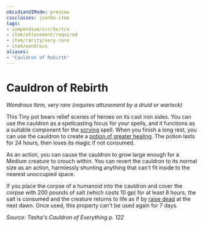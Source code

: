 ```yaml
---
obsidianUIMode: preview
cssclasses: json5e-item
tags:
- compendium/src/5e/tce
- item/attunement/required
- item/rarity/very-rare
- item/wondrous
aliases: 
- "Cauldron of Rebirth"
---
```

# Cauldron of Rebirth
*Wondrous Item, very rare (requires attunement by a druid or warlock)*  


This Tiny pot bears relief scenes of heroes on its cast iron sides. You can use the cauldron as a spellcasting focus for your spells, and it functions as a suitable component for the [scrying](/Systems/5e/spells/scrying.md) spell. When you finish a long rest, you can use the cauldron to create a [potion of greater healing](/Systems/5e/items/potion-of-greater-healing.md). The potion lasts for 24 hours, then loses its magic if not consumed.

As an action, you can cause the cauldron to grow large enough for a Medium creature to crouch within. You can revert the cauldron to its normal size as an action, harmlessly shunting anything that can't fit inside to the nearest unoccupied space.

If you place the corpse of a humanoid into the cauldron and cover the corpse with 200 pounds of salt (which costs 10 gp) for at least 8 hours, the salt is consumed and the creature returns to life as if by [raise dead](/Systems/5e/spells/raise-dead.md) at the next dawn. Once used, this property can't be used again for 7 days.

*Source: Tasha's Cauldron of Everything p. 122*